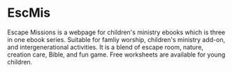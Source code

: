 # EscMis
Escape Missions is a webpage for children's ministry ebooks which is three in one ebook series. Suitable for famliy worship, children's ministry add-on, and intergenerational activities. It is a blend of escape room, nature, creation care, Bible, and fun game. Free worksheets are available for young children. 
